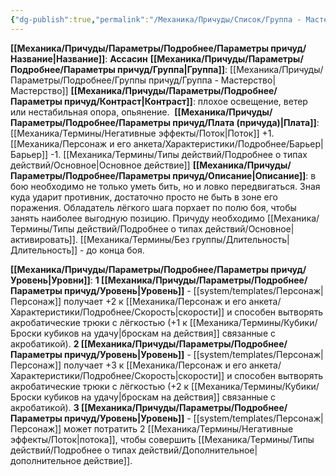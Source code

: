 ```yaml
---
{"dg-publish":true,"permalink":"/Механика/Причуды/Список/Группа - Мастерство/Ассасин/","noteIcon":"","created":"2025-08-21T13:47:49.940+03:00","updated":"2025-09-04T08:06:55.137+03:00"}
---
```


**[[Механика/Причуды/Параметры/Подробнее/Параметры причуд/Название\|Название]]**: **Ассасин**
**[[Механика/Причуды/Параметры/Подробнее/Параметры причуд/Группа\|Группа]]**: [[Механика/Причуды/Параметры/Подробнее/Группы причуд/Группа - Мастерство\|Мастерство]] 
**[[Механика/Причуды/Параметры/Подробнее/Параметры причуд/Контраст\|Контраст]]**: плохое освещение, ветер или нестабильная опора, опьянение. 
**[[Механика/Причуды/Параметры/Подробнее/Параметры причуд/Плата (причуда)\|Плата]]**: [[Механика/Термины/Негативные эффекты/Поток\|Поток]] +1. [[Механика/Персонаж и его анкета/Характеристики/Подробнее/Барьер\|Барьер]] -1. [[Механика/Термины/Типы действий/Подробнее о типах действий/Основное\|Основное действие]]
**[[Механика/Причуды/Параметры/Подробнее/Параметры причуд/Описание\|Описание]]**: в бою необходимо не только уметь бить, но и ловко передвигаться. Зная куда ударит противник, достаточно просто не быть в зоне его поражения. Обладатель лёгкого шага порхает по полю боя, чтобы занять наиболее выгодную позицию. Причуду необходимо [[Механика/Термины/Типы действий/Подробнее о типах действий/Основное\|активировать]]. [[Механика/Термины/Без группы/Длительность\|Длительность]] - до конца боя.

**[[Механика/Причуды/Параметры/Подробнее/Параметры причуд/Уровень\|Уровни]]**:
**1 [[Механика/Причуды/Параметры/Подробнее/Параметры причуд/Уровень\|Уровень]]** - [[system/templates/Персонаж\|Персонаж]] получает +2 к [[Механика/Персонаж и его анкета/Характеристики/Подробнее/Скорость\|скорости]] и способен вытворять акробатические трюки с лёгкостью (+1 к [[Механика/Термины/Кубики/Броски кубиков на удачу\|броскам на действия]] связанные с акробатикой).
**2 [[Механика/Причуды/Параметры/Подробнее/Параметры причуд/Уровень\|Уровень]]** - [[system/templates/Персонаж\|Персонаж]] получает +3 к [[Механика/Персонаж и его анкета/Характеристики/Подробнее/Скорость\|скорости]] и способен вытворять акробатические трюки с лёгкостью (+2 к [[Механика/Термины/Кубики/Броски кубиков на удачу\|броскам на действия]] связанные с акробатикой).
**3 [[Механика/Причуды/Параметры/Подробнее/Параметры причуд/Уровень\|Уровень]]** - [[system/templates/Персонаж\|Персонаж]] может потратить 2 [[Механика/Термины/Негативные эффекты/Поток\|потока]], чтобы совершить [[Механика/Термины/Типы действий/Подробнее о типах действий/Дополнительное\|дополнительное действие]].